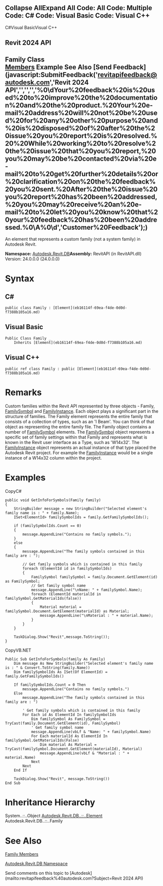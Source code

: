 ﻿

Collapse AllExpand All Code: All Code: Multiple Code: C# Code: Visual Basic Code: Visual C++   
---  
  
C#Visual BasicVisual C++

Revit 2024 API  
---  
Family Class  
[Members](f3615aef-5a80-26d7-fe0d-18fc4285a277.md) Example See Also [Send Feedback](javascript:SubmitFeedback\('revitapifeedback@autodesk.com','Revit 2024 API','','','','%0\\dYour%20feedback%20is%20used%20to%20improve%20the%20documentation%20and%20the%20product.%20Your%20e-mail%20address%20will%20not%20be%20used%20for%20any%20other%20purpose%20and%20is%20disposed%20of%20after%20the%20issue%20you%20report%20is%20resolved.%20%20While%20working%20to%20resolve%20the%20issue%20that%20you%20report,%20you%20may%20be%20contacted%20via%20e-mail%20to%20get%20further%20details%20or%20clarification%20on%20the%20feedback%20you%20sent.%20After%20the%20issue%20you%20report%20has%20been%20addressed,%20you%20may%20receive%20an%20e-mail%20to%20let%20you%20know%20that%20your%20feedback%20has%20been%20addressed.%0\\A%0\\d','Customer%20Feedback'\);)  
---  
  
An element that represents a custom family (not a system family) in Autodesk Revit. 

**Namespace:** [Autodesk.Revit.DB](87546ba7-461b-c646-cbb1-2cb8f5bff8b2.md)**Assembly:** RevitAPI (in RevitAPI.dll) Version: 24.0.0.0 (24.0.0.0)

# Syntax

C#  
---  
      
    
    public class Family : [Element](eb16114f-69ea-f4de-0d0d-f7388b105a16.md)  
  
Visual Basic  
---  
      
    
    Public Class Family _
    	Inherits [Element](eb16114f-69ea-f4de-0d0d-f7388b105a16.md)  
  
Visual C++  
---  
      
    
    public ref class Family : public [Element](eb16114f-69ea-f4de-0d0d-f7388b105a16.md)  
  
# Remarks

Custom families within the Revit API represented by three objects - Family, [FamilySymbol](a1acaed0-6a62-4c1d-94f5-4e27ce0923d3.md) and [FamilyInstance](0d2231f8-91e6-794f-92ae-16aad8014b27.md). Each object plays a significant part in the structure of families. The Family element represents the entire family that consists of a collection of types, such as an 'I Beam'. You can think of that object as representing the entire family file. The Family object contains a number of [FamilySymbol](a1acaed0-6a62-4c1d-94f5-4e27ce0923d3.md) elements. The [FamilySymbol](a1acaed0-6a62-4c1d-94f5-4e27ce0923d3.md) object represents a specific set of family settings within that Family and represents what is known in the Revit user interface as a Type, such as 'W14x32'. The [FamilyInstance](0d2231f8-91e6-794f-92ae-16aad8014b27.md) object represents an actual instance of that type placed the Autodesk Revit project. For example the [FamilyInstance](0d2231f8-91e6-794f-92ae-16aad8014b27.md) would be a single instance of a W14x32 column within the project. 

# Examples

CopyC#
    
    
    public void GetInfoForSymbols(Family family)
    {
        StringBuilder message = new StringBuilder("Selected element's family name is : " + family.Name);
        ISet<ElementId> familySymbolIds = family.GetFamilySymbolIds();
    
        if (familySymbolIds.Count == 0)
        {
            message.AppendLine("Contains no family symbols.");
        }
        else
        {
            message.AppendLine("The family symbols contained in this family are : ");
    
            // Get family symbols which is contained in this family
            foreach (ElementId id in familySymbolIds)
            {
                FamilySymbol familySymbol = family.Document.GetElement(id) as FamilySymbol;
                // Get family symbol name
                message.AppendLine("\nName: " + familySymbol.Name);
                foreach (ElementId materialId in familySymbol.GetMaterialIds(false))
                {
                    Material material = familySymbol.Document.GetElement(materialId) as Material;
                    message.AppendLine("\nMaterial : " + material.Name);
                }
            }
        }
    
        TaskDialog.Show("Revit",message.ToString());
    }

CopyVB.NET
    
    
    Public Sub GetInfoForSymbols(family As Family)
        Dim message As New StringBuilder("Selected element's family name is : " & Convert.ToString(family.Name))
        Dim familySymbolIds As ISet(Of ElementId) = family.GetFamilySymbolIds()
    
        If familySymbolIds.Count = 0 Then
            message.AppendLine("Contains no family symbols.")
        Else
            message.AppendLine("The family symbols contained in this family are : ")
    
            ' Get family symbols which is contained in this family
            For Each id As ElementId In familySymbolIds
                Dim familySymbol As FamilySymbol = TryCast(family.Document.GetElement(id), FamilySymbol)
                ' Get family symbol name
                message.AppendLine(vbLf & "Name: " + familySymbol.Name)
                For Each materialId As ElementId In familySymbol.GetMaterialIds(False)
                    Dim material As Material = TryCast(familySymbol.Document.GetElement(materialId), Material)
                    message.AppendLine(vbLf & "Material : " + material.Name)
                Next
            Next
        End If
    
        TaskDialog.Show("Revit", message.ToString())
    End Sub

# Inheritance Hierarchy

System..::..Object [Autodesk.Revit.DB..::..Element](eb16114f-69ea-f4de-0d0d-f7388b105a16.md) Autodesk.Revit.DB..::..Family

# See Also

[Family Members](f3615aef-5a80-26d7-fe0d-18fc4285a277.md)

[Autodesk.Revit.DB Namespace](87546ba7-461b-c646-cbb1-2cb8f5bff8b2.md)

Send comments on this topic to [Autodesk](mailto:revitapifeedback%40autodesk.com?Subject=Revit 2024 API)